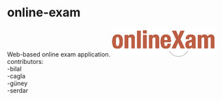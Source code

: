 # online-exam
Web-based online exam application.
![alt tag](https://github.com/darkfolcer/online-exam/blob/master/RAD%20DOCUMENTATION/logo.png?raw=true)
contributors: </br>
-bilal</br>
-cagla</br>
-güney</br>
-serdar
